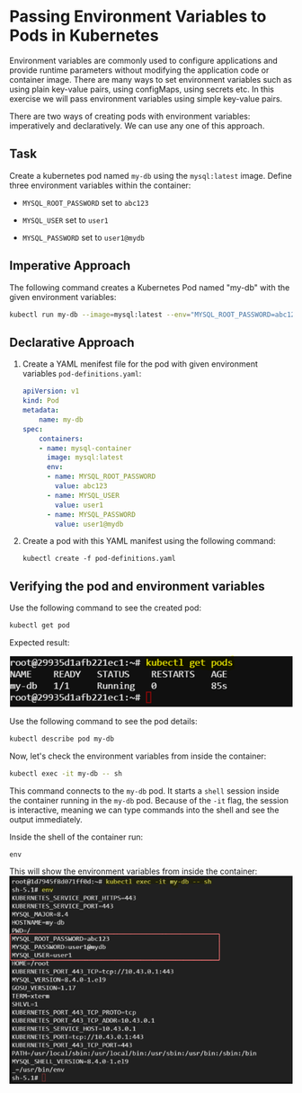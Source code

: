# Passing Environment Variables to Pods in Kubernetes

Environment variables are commonly used to configure applications and provide runtime parameters without modifying the application code or container image. There are many ways to set environment variables such as using plain key-value pairs, using configMaps, using secrets etc. In this exercise we will pass environment variables using simple key-value pairs.

There are two ways of creating pods with environment variables: imperatively and declaratively. We can use any one of this approach.

## Task
Create a kubernetes pod named `my-db` using the `mysql:latest` image. Define three environment variables within the container:

- `MYSQL_ROOT_PASSWORD` set to `abc123`

- `MYSQL_USER` set to `user1`

- `MYSQL_PASSWORD` set to `user1@mydb`

## Imperative Approach

The following command creates a Kubernetes Pod named "my-db" with the given environment variables:

```bash
kubectl run my-db --image=mysql:latest --env="MYSQL_ROOT_PASSWORD=abc123" --env="MYSQL_USER=user1" --env="MYSQL_PASSWORD=user1@mydb"
```


## Declarative Approach

1. Create a YAML menifest file for the pod with given environment variables `pod-definitions.yaml`:

    ```yaml
    apiVersion: v1
    kind: Pod
    metadata:
        name: my-db
    spec:
        containers:
        - name: mysql-container
          image: mysql:latest
          env:
          - name: MYSQL_ROOT_PASSWORD
            value: abc123
          - name: MYSQL_USER
            value: user1
          - name: MYSQL_PASSWORD
            value: user1@mydb
    ```

2. Create a pod with this YAML manifest using the following command:
    ```
    kubectl create -f pod-definitions.yaml
    ```

## Verifying the pod and environment variables

Use the following command to see the created pod:

```bash
kubectl get pod
```
Expected result:

![alt text](./images/image-1.png)

Use the following command to see the pod details:
```bash
kubectl describe pod my-db
```


Now, let's check the environment variables from inside the container:

```bash
kubectl exec -it my-db -- sh
```

This command connects to the `my-db` pod. It starts a `shell` session inside the container running in the `my-db` pod. Because of the `-it` flag, the session is interactive, meaning we can type commands into the shell and see the output immediately.

Inside the shell of the container run:
```shell
env
```

This will show the environment variables from inside the container:
![alt text](image.png)

